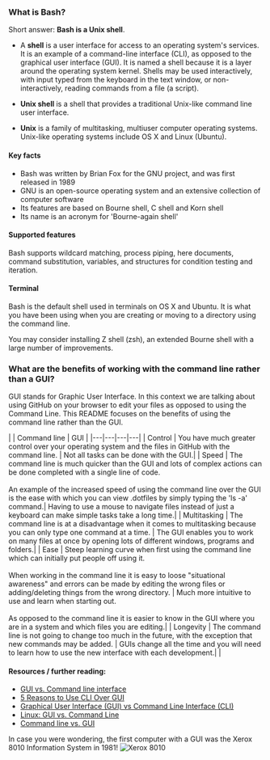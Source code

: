 ### What is Bash? ###

Short answer: **Bash is a Unix shell**.

 - A **shell** is a user interface for access to an operating system's services. It is an example of a command-line interface (CLI), as opposed to the graphical user interface (GUI). It is named a shell because it is a layer around the operating system kernel. Shells may be used interactively, with input typed from the keyboard in the text window, or non-interactively, reading commands from a file (a script).

- **Unix shell** is a shell that provides a traditional Unix-like command line user interface.

- **Unix** is a family of multitasking, multiuser computer operating systems. Unix-like operating systems include OS X and Linux (Ubuntu).

#### Key facts ####

- Bash was written by Brian Fox for the GNU project, and was first released in 1989
- GNU is an open-source operating system and an extensive collection of computer software
- Its features are based on Bourne shell, C shell and Korn shell
- Its name is an acronym for 'Bourne-again shell'

#### Supported features ####

Bash supports wildcard matching, process piping, here documents, command substitution, variables, and structures for condition testing and iteration.

#### Terminal ####

Bash is the default shell used in terminals on OS X and Ubuntu. It is what you have been using when you are creating or moving to a directory using the command line.

You may consider installing Z shell (zsh), an extended Bourne shell with a large number of improvements.

### What are the benefits of working with the command line rather than a GUI?

GUI stands for Graphic User Interface. In this context we are talking about
using GitHub on your browser to edit your files as opposed to using
the Command Line. This README focuses on the benefits of using the command line
rather than the GUI.

|   |  Command line | GUI |
|---|---|---|---|
| Control  | You have much greater control over your operating system and the files in GitHub with the command line.  | Not all tasks can be done with the GUI.|
|  Speed | The command line is much quicker than the GUI and lots of complex actions can be done completed with a single line of code. <br><br> An example of the increased speed of using the command line over the GUI is the ease with which you can view .dotfiles by simply typing the 'ls -a' command.|  Having to use a mouse to navigate files instead of just a keyboard can make simple tasks take a long time.|
| Multitasking  | The command line is at a disadvantage when it comes to multitasking because you can only type one command at a time. | The GUI enables you to work on many files at once by opening lots of different windows, programs and folders.|
| Ease  | Steep learning curve when first using the command line which can initially put people off using it. <br><br> When working in the command line it is easy to loose  "situational awareness" and errors can be made by editing the wrong files or adding/deleting things from the wrong directory. | Much more intuitive to use and learn when starting out. <br><br> As opposed to the command line it is easier to know in the GUI where you are in a system and which files you are editing.|
| Longevity  | The command line is not going to change too much in the future, with the exception that new commands may be added. | GUIs change all the time and you will need to learn how to use the new interface with each development.|   |

#### Resources / further reading:
- [GUI vs. Command line interface](http://www.softpanorama.org/OFM/gui_vs_command_line.shtml)
- [5 Reasons to Use CLI Over GUI](http://vivapinkfloyd.blogspot.co.uk/2008/07/5-reasons-to-use-cli-over-gui.html)
- [Graphical User Interface (GUI) vs Command Line Interface (CLI)](http://www.louiewong.com/archives/254)
- [Linux: GUI vs. Command Line](https://www.lifewire.com/linux-gui-vs-command-line-2200166)
- [Command line vs. GUI](http://www.computerhope.com/issues/ch000619.htm)

In case you were wondering, the first computer with a GUI was the Xerox 8010 Information System in 1981!
![Xerox 8010](http://www.digibarn.com/collections/systems/xerox-8010/xerox-star-8010-large.jpg "Xerox 8010")
